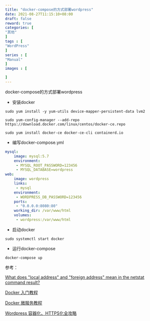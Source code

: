 ```yaml
---
title: "docker-compose的方式部署wordpress"
date: 2021-08-27T11:15:10+08:00
draft: false
reward: true
categories: [
"其他"
]
tags : [
"WordPress"
]
series : [
"Manual"
]
images : [

]
---
```


docker-compose的方式部署wordpress

- 安装docker

```shell
sudo yum install -y yum-utils device-mapper-persistent-data lvm2

sudo yum-config-manager --add-repo https://download.docker.com/linux/centos/docker-ce.repo

sudo yum install docker-ce docker-ce-cli containerd.io
```

- 编写docker-compose.yml

```yaml
mysql:
    image: mysql:5.7
    environment:
     - MYSQL_ROOT_PASSWORD=123456
     - MYSQL_DATABASE=wordpress
web:
    image: wordpress
    links:
     - mysql
    environment:
     - WORDPRESS_DB_PASSWORD=123456
    ports:
     - "0.0.0.0:8080:80"
    working_dir: /var/www/html
    volumes:
     - wordpress:/var/www/html
```

- 启动docker

```
sudo systemctl start docker
```

- 运行docker-compose

```shell
docker-compose up
```

参考：

[What does "local address" and "foreign address" mean in the netstat command result?](https://www.quora.com/What-does-local-address-and-foreign-address-mean-in-the-netstat-command-result)

[Docker 入门教程](http://www.ruanyifeng.com/blog/2018/02/docker-tutorial.html)

[Docker 微服务教程](http://www.ruanyifeng.com/blog/2018/02/docker-wordpress-tutorial.html)

[Wordpress 容器化、HTTPS化全攻略](https://netsecurity.51cto.com/art/201906/598459.htm)
